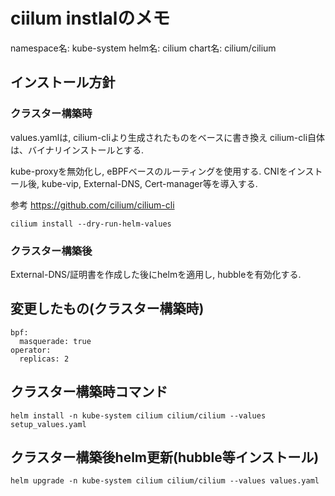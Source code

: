 # ciilum instlalのメモ
namespace名: kube-system
helm名: cilium
chart名: cilium/cilium

## インストール方針
### クラスター構築時
values.yamlは, cilium-cliより生成されたものをベースに書き換え
cilium-cli自体は、バイナリインストールとする.

kube-proxyを無効化し, eBPFベースのルーティングを使用する.
CNIをインストール後, kube-vip, External-DNS, Cert-manager等を導入する.

参考
https://github.com/cilium/cilium-cli
```
cilium install --dry-run-helm-values
```

### クラスター構築後
External-DNS/証明書を作成した後にhelmを適用し, hubbleを有効化する.


## 変更したもの(クラスター構築時)
```
bpf:
  masquerade: true
operator:
  replicas: 2
```

## クラスター構築時コマンド
```
helm install -n kube-system cilium cilium/cilium --values setup_values.yaml
```

## クラスター構築後helm更新(hubble等インストール)
```
helm upgrade -n kube-system cilium cilium/cilium --values values.yaml
```



